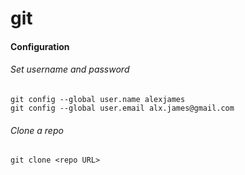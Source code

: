 # git

#### Configuration

###### Set username and password
```
git config --global user.name alexjames
git config --global user.email alx.james@gmail.com
```

###### Clone a repo
```
git clone <repo URL>
```
